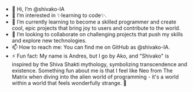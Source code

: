 - 👋 Hi, I’m @shivako-IA
- 👀 I’m interested in ✨learning to code✨.
- 🌱 I’m currently learning to become a skilled programmer and create cool, epic projects that bring joy to users and contribute to the world.
- 💞️ I’m looking to collaborate on challenging projects that push my skills and explore new technologies.
- 📫 How to reach me: You can find me on GitHub as @shivako-IA.
- ⚡ Fun fact: My name is Andres, but I go by Ako, and "Shivako" is inspired by the Shiva Shakti mythology, symbolizing transcendence and existence. Something fun about me is that I feel like Neo from The Matrix when diving into the alien world of programming - it's a world within a world that feels wonderfully strange. 🌟

<!---
shivako-IA/shivako-IA is a ✨ special ✨ repository because its `README.md` (this file) appears on your GitHub profile.
You can click the Preview link to take a look at your changes.
--->
